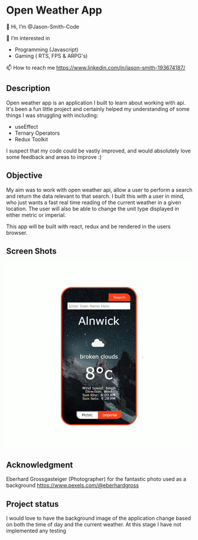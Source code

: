 # Open Weather App

👋 Hi, I’m @Jason-Smith-Code

👀 I’m interested in 
- Programming (Javascript)
- Gaming ( RTS, FPS & ARPG's)

📫 How to reach me 
https://www.linkedin.com/in/jason-smith-193674187/


## Description

Open weather app is an application I built to learn about working with api.
It's been a fun little project and certainly helped my understanding of some things I was struggling with including:
- useEffect
- Ternary Operators
- Redux Toolkit

I suspect that my code could be vastly improved, and would absolutely love some feedback and areas to improve :)

## Objective

My aim was to work with open weather api, allow a user to perform a search and return the data relevant to that search.
I built this with a user in mind, who just wants a fast real time reading of the current weather in a given location.
The user will also be able to change the unit type displayed in either metric or imperial.

This app will be built with react, redux and be rendered in the users browser.

## Screen Shots

![A test image](src/screenshot.jpg)

## Acknowledgment

Eberhard Grossgasteiger (Photographer) for the fantastic photo used as a background
https://www.pexels.com/@eberhardgross


## Project status

I would love to have the background image of the application change based on both the time of day and the current weather.
At this stage I have not implemented any testing
